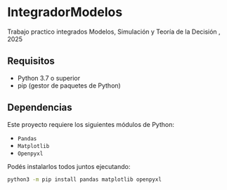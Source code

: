 # IntegradorModelos
Trabajo practico integrados Modelos, Simulación y Teoría de la Decisión , 2025



##  Requisitos

- Python 3.7 o superior
- pip (gestor de paquetes de Python)

## Dependencias

Este proyecto requiere los siguientes módulos de Python:

- `Pandas`
- `Matplotlib`
- `Openpyxl`

Podés instalarlos todos juntos ejecutando:

```bash
python3 -m pip install pandas matplotlib openpyxl
